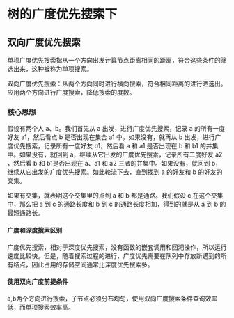 # 树的广度优先搜索下

## 双向广度优先搜索

单项广度优先搜索指从一个方向出发计算节点距离相同的距离，符合这些条件的筛选出来，这种被称为单项搜索。

双向广度优先搜索：从两个方向同时进行横向搜索，符合相同距离的进行晒选出。
应用两个方向进行广度搜索，降低搜索的度数。

### 核心思想

假设有两个人 a、b。我们首先从 a 出发，进行广度优先搜索，记录 a 的所有一度好友 a1​，然后看点 b 是否出现在集合 a1​ 中。如果没有，就再从 b 出发，进行广度优先搜索，记录所有一度好友 b1​，然后看 a 和 a1​ 是否出现在 b 和 b1​ 的并集中。如果没有，就回到 a，继续从它出发的广度优先搜索，记录所有二度好友 a2​，然后看 b 和 b1​ 是否出现在 a、a1​ 和 a2​ 三者的并集中。如果没有，就回到 b，继续从它出发的广度优先搜索。如此轮流下去，直到找到 a 的好友和 b 的好友的交集。

如果有交集，就表明这个交集里的点到 a 和 b 都是通路。我们假设 c 在这个交集中，那么把 a 到 c 的通路长度和 b 到 c 的通路长度相加，得到的就是从 a 到 b 的最短通路长。

#### 广度和深度搜索区别

广度优先搜索，相对于深度优先搜索，没有函数的嵌套调用和回溯操作，所以运行速度比较快。但是，随着搜索过程的进行，广度优先需要在队列中存放新遇到的所有结点，因此占用的存储空间通常比深度优先搜索多。

#### 使用双向广度前提条件

a,b两个方向进行搜索，子节点必须分布均匀，使用双向广度搜索条件查询效率低，而单项搜索效率高。

